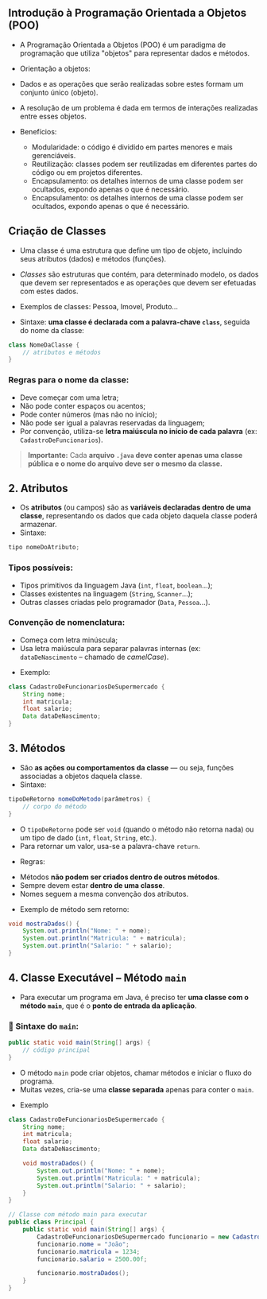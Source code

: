 ## Introdução à Programação Orientada a Objetos (POO)
- A Programação Orientada a Objetos (POO) é um paradigma de programação que utiliza "objetos" para representar dados e métodos.

- Orientação a objetos:
- Dados e as operações que serão realizadas sobre estes formam um conjunto único (objeto).
- A resolução de um problema é dada em termos de interações realizadas entre esses objetos.
- Benefícios:
   - Modularidade: o código é dividido em partes menores e mais gerenciáveis.
   - Reutilização: classes podem ser reutilizadas em diferentes partes do código ou em projetos diferentes.
   - Encapsulamento: os detalhes internos de uma classe podem ser ocultados, expondo apenas o que é necessário.
   - Encapsulamento: os detalhes internos de uma classe podem ser ocultados, expondo apenas o que é necessário.

## Criação de Classes
- Uma classe é uma estrutura que define um tipo de objeto, incluindo seus atributos (dados) e métodos (funções).
- *Classes* são estruturas que contém, para determinado modelo, os dados que devem ser representados e as operações que devem ser efetuadas com estes dados.
- Exemplos de classes: Pessoa, Imovel, Produto…

- Sintaxe: **uma classe é declarada com a palavra-chave `class`**, seguida do nome da classe:

```java
class NomeDaClasse {
    // atributos e métodos
}
```

### Regras para o nome da classe:
* Deve começar com uma letra;
* Não pode conter espaços ou acentos;
* Pode conter números (mas não no início);
* Não pode ser igual a palavras reservadas da linguagem;
* Por convenção, utiliza-se **letra maiúscula no início de cada palavra** (ex: `CadastroDeFuncionarios`).

> **Importante:** Cada **arquivo `.java` deve conter apenas uma classe pública e o nome do arquivo deve ser o mesmo da classe.**



## **2. Atributos**
- Os **atributos** (ou campos) são as **variáveis declaradas dentro de uma classe**, representando os dados que cada objeto daquela classe poderá armazenar.
- Sintaxe:
```java
tipo nomeDoAtributo;
```

### Tipos possíveis:

* Tipos primitivos da linguagem Java (`int`, `float`, `boolean`...);
* Classes existentes na linguagem (`String`, `Scanner`...);
* Outras classes criadas pelo programador (`Data`, `Pessoa`...).

### Convenção de nomenclatura:

* Começa com letra minúscula;
* Usa letra maiúscula para separar palavras internas (ex: `dataDeNascimento` – chamado de *camelCase*).

- Exemplo:

```java
class CadastroDeFuncionariosDeSupermercado {
    String nome;
    int matricula;
    float salario;
    Data dataDeNascimento;
}
```



## **3. Métodos**
- São **as ações ou comportamentos da classe** — ou seja, funções associadas a objetos daquela classe.
- Sintaxe:

```java
tipoDeRetorno nomeDoMetodo(parâmetros) {
    // corpo do método
}
```

* O `tipoDeRetorno` pode ser `void` (quando o método não retorna nada) ou um tipo de dado (`int`, `float`, `String`, etc.).
* Para retornar um valor, usa-se a palavra-chave `return`.

-  Regras:
* Métodos **não podem ser criados dentro de outros métodos**.
* Sempre devem estar **dentro de uma classe**.
* Nomes seguem a mesma convenção dos atributos.

- Exemplo de método sem retorno:

```java
void mostraDados() {
    System.out.println("Nome: " + nome);
    System.out.println("Matricula: " + matricula);
    System.out.println("Salario: " + salario);
}
```


## **4. Classe Executável – Método `main`**

- Para executar um programa em Java, é preciso ter **uma classe com o método `main`**, que é o **ponto de entrada da aplicação**.

### 🔹 Sintaxe do `main`:

```java
public static void main(String[] args) {
    // código principal
}
```

* O método `main` pode criar objetos, chamar métodos e iniciar o fluxo do programa.
* Muitas vezes, cria-se uma **classe separada** apenas para conter o `main`.

- Exemplo

```java
class CadastroDeFuncionariosDeSupermercado {
    String nome;
    int matricula;
    float salario;
    Data dataDeNascimento;

    void mostraDados() {
        System.out.println("Nome: " + nome);
        System.out.println("Matricula: " + matricula);
        System.out.println("Salario: " + salario);
    }
}
```

```java
// Classe com método main para executar
public class Principal {
    public static void main(String[] args) {
        CadastroDeFuncionariosDeSupermercado funcionario = new CadastroDeFuncionariosDeSupermercado();
        funcionario.nome = "João";
        funcionario.matricula = 1234;
        funcionario.salario = 2500.00f;

        funcionario.mostraDados();
    }
}
```